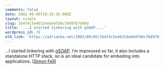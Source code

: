 ```yaml
---
comments: false
date: 2002-09-05T19:16:35.000Z
layout: single
slug: 264f4c5e40314ede9fd6c70497b7d40d
title: '...I started tinkering with gSOAP,...'
wordpress_id: 78
old_link: 'https://adrianba.net/2002/09/05/264f4c5e40314ede9fd6c70497b7d40d/'
---
```

...I started tinkering with
[gSOAP](http://www.cs.fsu.edu/~engelen/soap.html), I'm
impressed so far, it also includes a standalone HTTP stack, so is
an ideal candidate for embeding into applications.
[[Simon Fell](http://www.pocketsoap.com/weblog/)]

